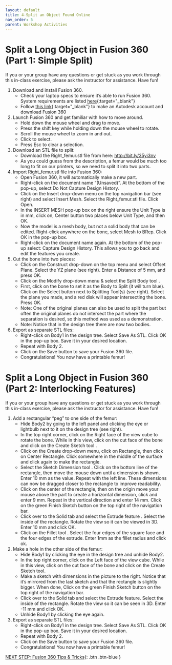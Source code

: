```yaml
---
layout: default
title: 4-Split an Object Found Online
nav_order: 5
parent: Workshop Activities
---
```


# Split a Long Object in Fusion 360 (Part 1: Simple Split)

If you or your group have any questions or get stuck as you work through this in-class exercise, please ask the instructor for assistance.  Have fun!

1.  Download and install Fusion 360.
    -   Check your laptop specs to ensure it’s able to run Fusion 360. System requirements are listed [here](https://autode.sk/2qg8ryB){:target="_blank"}
    -   Follow [this link](https://bit.ly/2QvZKeb){:target="_blank"} to make an Autodesk account and download Fusion 360
2.  Launch Fusion 360 and get familiar with how to move around.
    -   Hold down the mouse wheel and drag to move.
    -   Press the shift key while holding down the mouse wheel to rotate.
    -   Scroll the mouse wheel to zoom in and out.
    -   Click to select.
    -   Press Esc to clear a selection.
3.  Download an STL file to split:
    -   Download the Right_femur.stl file from here: http://bit.ly/35yi3nv
    -   As you could guess from the description, a femur would be much too long to fit on our printers, so we need to split it into two parts.
4.  Import Right_femur.stl file into Fusion 360:
    -   Open Fusion 360, it will automatically make a new part.
    -   Right-click on the document name “(Unsaved)”. At the bottom of the pop-up, select Do Not Capture Design History.
    -   Click on the Insert drop-down menu on the top navigation bar (see right) and select Insert Mesh. Select the Right_femur.stl file. Click Open.
    -   In the INSERT MESH pop-up box on the right ensure the Unit Type is in mm, click on, Center button two places below Unit Type, and then OK.
    -   Now the model is a mesh body, but not a solid body that can be edited. Right-click anywhere on the bone, select Mesh to BRep. Click OK in the pop-up box.
    -   Right-click on the document name again. At the bottom of the pop-up select: Capture Design History. This allows you to go back and edit the features you create.
5.  Cut the bone into two pieces:
    -   Click on the Construct drop-down on the top menu and select Offset Plane. Select the YZ plane (see right). Enter a Distance of 5 mm, and press OK.
    -   Click on the Modify drop-down menu & select the Split Body tool .
    -   First, click on the bone to set it as the Body to Split (it will turn blue). Click on the Select button next to Splitting Tool(s) (see right). Select the plane you made, and a red disk will appear intersecting the bone. Press OK.
    -   Note: One of the original planes can also be used to split the part but often the original planes do not intersect the part where the separation is desired, so this method was used as a demonstration.
    -   Note: Notice that in the design tree there are now two bodies.
6.  Export as separate STL files:
    -   Right-click on Body1 in the design tree. Select Save As STL. Click OK in the pop-up box. Save it in your desired location.
    -   Repeat with Body 2.
    -   Click on the Save button to save your Fusion 360 file.
    -   Congratulations! You now have a printable femur!

# Split a Long Object in Fusion 360 (Part 2: Interlocking Features)

If you or your group have any questions or get stuck as you work through this in-class exercise, please ask the instructor for assistance.  Have fun!

1.  Add a rectangular “peg” to one side of the femur:
    -   Hide Body2 by going to the left panel and clicking the eye or lightbulb next to it on the design tree (see right).
    -   In the top right corner, click on the Right face of the view cube to rotate the bone. While in this view, click on the cut face of the bone and click on the Create Sketch tool .
    -   Click on the Create drop-down menu, click on Rectangle, then click on Center Rectangle. Click somewhere in the middle of the surface and click again to make the rectangle.
    -   Select the Sketch Dimension tool . Click on the bottom line of the rectangle, then move the mouse down until a dimension is shown. Enter 10 mm as the value. Repeat with the left line. These dimensions can now be dragged closer to the rectangle to improve readability.
    -   Click on the center of the rectangle, then on the origin  move your mouse above the part to create a horizontal dimension, click and enter 9 mm. Repeat in the vertical direction and enter 14 mm. Click on the green Finish Sketch button on the top right of the navigation bar.
    -   Click over to the Solid tab and select the Extrude feature . Select the inside of the rectangle. Rotate the view so it can be viewed in 3D. Enter 10 mm and click OK.
    -   Click on the Fillet tool . Select the four edges of the square face and the four edges of the extrude. Enter 1mm as the fillet radius and click ok.
2.  Make a hole in the other side of the femur:
    -   Hide Body1 by clicking the eye in the design tree and unhide Body2.
    -   In the top right corner, click on the Left face of the view cube. While in this view, click on the cut face of the bone and click on the Create Sketch tool.
    -   Make a sketch with dimensions in the picture to the right. Notice that it’s mirrored from the last sketch and that the rectangle is slightly bigger. When done, Click on the green Finish Sketch button on the top right of the navigation bar.
    -   Click over to the Solid tab and select the Extrude feature. Select the inside of the rectangle. Rotate the view so it can be seen in 3D. Enter -11 mm and click OK.
    -   Unhide Body1 by clicking the eye again.
3.  Export as separate STL files:
    -   Right-click on Body1 in the design tree. Select Save As STL. Click OK in the pop-up box. Save it in your desired location.
    -   Repeat with Body 2.
    -   Click on the Save button to save your Fusion 360 file.
    -   Congratulations! You now have a printable femur!

[NEXT STEP: Fusion 360 Tips & Tricks](act-5.html){: .btn .btn-blue }


